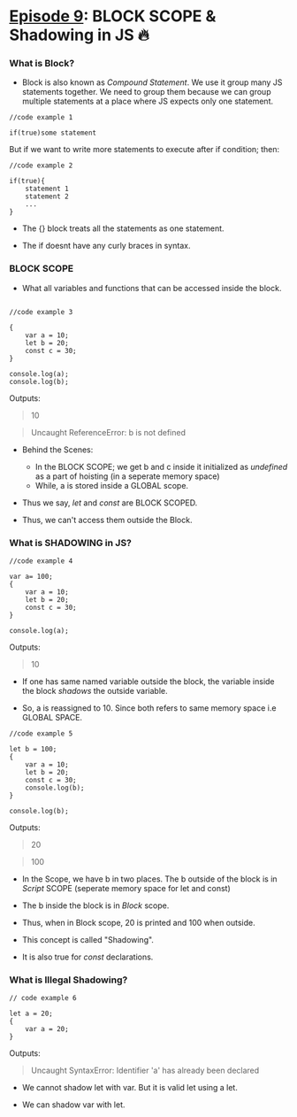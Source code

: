 # [Episode 9](https://www.youtube.com/watch?v=lW_erSjyMeM&list=PLlasXeu85E9cQ32gLCvAvr9vNaUccPVNP&index=10): BLOCK SCOPE & Shadowing in JS 🔥

### __What is Block?__

* Block is also known as *Compound Statement*. We use it group many JS statements together. We need to group them because we can group multiple statements at a place where JS expects only one statement. 

```
//code example 1

if(true)some statement
```

But if we want to write more statements to execute after if condition; then:

```
//code example 2

if(true){
    statement 1
    statement 2
    ...
}
```

* The {} block treats all the statements as one statement.

* The if doesnt have any curly braces in syntax.


### __BLOCK SCOPE__

* What all variables and functions that can be accessed inside the block.

```

//code example 3

{
    var a = 10;
    let b = 20;
    const c = 30;
}

console.log(a);
console.log(b);
```

Outputs:

> 10

> Uncaught ReferenceError: b is not defined

* Behind the Scenes:

    * In the BLOCK SCOPE; we get b and c inside it initialized as *undefined* as a part of hoisting (in a seperate memory space)
    * While, a is stored inside a GLOBAL scope. 

* Thus we say, *let* and *const* are BLOCK SCOPED.

* Thus, we can't access them outside the Block.

### __What is SHADOWING in JS?__

```
//code example 4

var a= 100;
{
    var a = 10;
    let b = 20;
    const c = 30;
}

console.log(a);
```

Outputs:

> 10


* If one has same named variable outside the block, the variable inside the block *shadows* the outside variable.

* So, a is reassigned to 10. Since both refers to same memory space i.e GLOBAL SPACE.

```
//code example 5

let b = 100;
{
    var a = 10;
    let b = 20;
    const c = 30;
    console.log(b);
}

console.log(b);
```

Outputs:

> 20

> 100

* In the Scope, we have b in two places. The b outside of the block is in *Script* SCOPE (seperate memory space for let and const)

* The b inside the block is in *Block* scope.

* Thus, when in Block scope, 20 is printed and 100 when outside.

* This concept is called "Shadowing".

* It is also true for *const* declarations.

### __What is Illegal Shadowing?__

```
// code example 6

let a = 20;
{
    var a = 20;
}

```

Outputs:

> Uncaught SyntaxError: Identifier 'a' has already been declared

* We cannot shadow let with var. But it is valid let using a let.

* We can shadow var with let.













